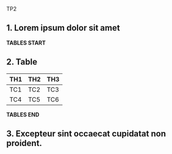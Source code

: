 TP2

## 1. Lorem ipsum dolor sit amet

**TABLES START**

## 2. Table
| TH1 | TH2 | TH3 |
|-----|-----|-----|
| TC1 | TC2 | TC3 |
| TC4 | TC5 | TC6 |

**TABLES END**

## 3. Excepteur sint occaecat cupidatat non proident.

